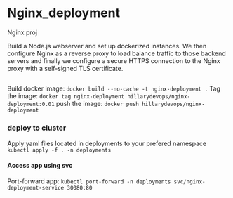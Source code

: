 # Nginx_deployment
Nginx proj

Build a Node.js webserver and set up dockerized instances. We then configure Nginx as a reverse proxy to load balance traffic to those backend servers and finally we configure a secure HTTPS connection to the Nginx proxy with a self-signed TLS certificate.

##
Build docker image:
    `docker build --no-cache -t nginx-deployment .`
Tag the image:
    `docker tag nginx-deployment hillarydevops/nginx-deployment:0.01`
push the image:
    `docker push hillarydevops/nginx-deployment`

### deploy to cluster
Apply yaml files located in deployments to your prefered namespace
    `kubectl apply -f . -n deployments`

#### Access app using svc
Port-forward app:
    `kubectl port-forward -n deployments svc/nginx-deployment-service 30080:80`
